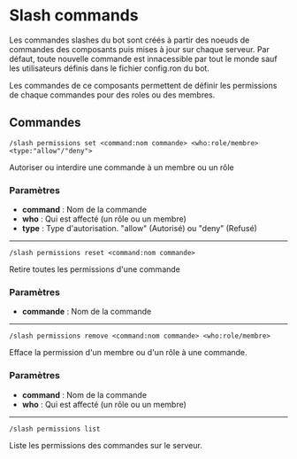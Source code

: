 # Slash commands

Les commandes slashes du bot sont créés à partir des noeuds de commandes des composants puis mises à jour sur chaque serveur. Par défaut, toute nouvelle commande est innacessible par tout le monde sauf les utilisateurs définis dans le fichier config.ron du bot. 

Les commandes de ce composants permettent de définir les permissions de chaque commandes pour des roles ou des membres.

## Commandes

```
/slash permissions set <command:nom commande> <who:role/membre> <type:"allow"/"deny">
```

Autoriser ou interdire une commande à un membre ou un rôle

### Paramètres

* **command** : Nom de la commande
* **who** : Qui est affecté (un rôle ou un membre)
* **type** : Type d'autorisation. "allow" (Autorisé) ou "deny" (Refusé)

-------

```
/slash permissions reset <command:nom commande>
```

Retire toutes les permissions d'une commande

### Paramètres

* **commande** : Nom de la commande

-------

```
/slash permissions remove <command:nom commande> <who:role/membre>
```

Efface la permission d'un membre ou d'un rôle à une commande.

### Paramètres

* **command** : Nom de la commande
* **who** : Qui est affecté (un rôle ou un membre)

-------

```
/slash permissions list
```

Liste les permissions des commandes sur le serveur.

